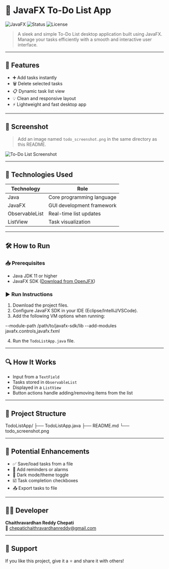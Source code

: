 
# 📝 JavaFX To-Do List App

![JavaFX](https://img.shields.io/badge/JavaFX-GUI-blue) ![Status](https://img.shields.io/badge/Project-Complete-brightgreen) ![License](https://img.shields.io/badge/License-MIT-lightgrey)

> A sleek and simple To-Do List desktop application built using JavaFX.  
> Manage your tasks efficiently with a smooth and interactive user interface.

---

## 🚀 Features

- ➕ Add tasks instantly
- 🗑️ Delete selected tasks
- 📋 Dynamic task list view
- 💡 Clean and responsive layout
- ⚡ Lightweight and fast desktop app

---

## 📸 Screenshot

> Add an image named `todo_screenshot.png` in the same directory as this README.

![To-Do List Screenshot](./todo_screenshot.png)

---

## 🎯 Technologies Used

| Technology      | Role                     |
|-----------------|--------------------------|
| Java            | Core programming language |
| JavaFX          | GUI development framework |
| ObservableList  | Real-time list updates    |
| ListView        | Task visualization        |

---

## 🛠️ How to Run

### 📥 Prerequisites

- Java JDK 11 or higher
- JavaFX SDK ([Download from OpenJFX](https://openjfx.io))

### ▶️ Run Instructions

1. Download the project files.
2. Configure JavaFX SDK in your IDE (Eclipse/IntelliJ/VSCode).
3. Add the following VM options when running:

--module-path /path/to/javafx-sdk/lib --add-modules javafx.controls,javafx.fxml

4. Run the `TodoListApp.java` file.

---

## 🔍 How It Works

- Input from a `TextField`
- Tasks stored in `ObservableList`
- Displayed in a `ListView`
- Button actions handle adding/removing items from the list

---

## 📁 Project Structure

TodoListApp/
├── TodoListApp.java
├── README.md
└── todo_screenshot.png


---

## 📌 Potential Enhancements

- ✅ Save/load tasks from a file
- 🔔 Add reminders or alarms
- 🌙 Dark mode/theme toggle
- ☑️ Task completion checkboxes
- 📤 Export tasks to file

---

## 👨‍💻 Developer

**Chaithravardhan Reddy Chepati**  
📧 [chepatichaithravardhanreddy@gmail.com](mailto:chepatichaithravardhanreddy@gmail.com)

---

## 🌟 Support

If you like this project, give it a ⭐ and share it with others!
